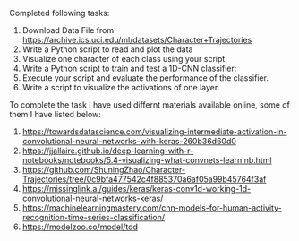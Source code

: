 Completed following tasks:
1. Download Data File from https://archive.ics.uci.edu/ml/datasets/Character+Trajectories
2. Write a Python script to read and plot the data
3. Visualize one character of each class using your script.
4. Write a Python script to train and test a 1D-CNN classifier:
5. Execute your script and evaluate the performance of the classifier.
6. Write a script to visualize the activations of one layer.

To complete the task I have used differnt materials available online, some of them I have listed below:
1. https://towardsdatascience.com/visualizing-intermediate-activation-in-convolutional-neural-networks-with-keras-260b36d60d0
2. https://jjallaire.github.io/deep-learning-with-r-notebooks/notebooks/5.4-visualizing-what-convnets-learn.nb.html
3. https://github.com/ShuningZhao/Character-Trajectories/tree/0c9bfa477542c4f885370a6af05a99b45764f3af
4. https://missinglink.ai/guides/keras/keras-conv1d-working-1d-convolutional-neural-networks-keras/
5. https://machinelearningmastery.com/cnn-models-for-human-activity-recognition-time-series-classification/
6. https://modelzoo.co/model/tdd